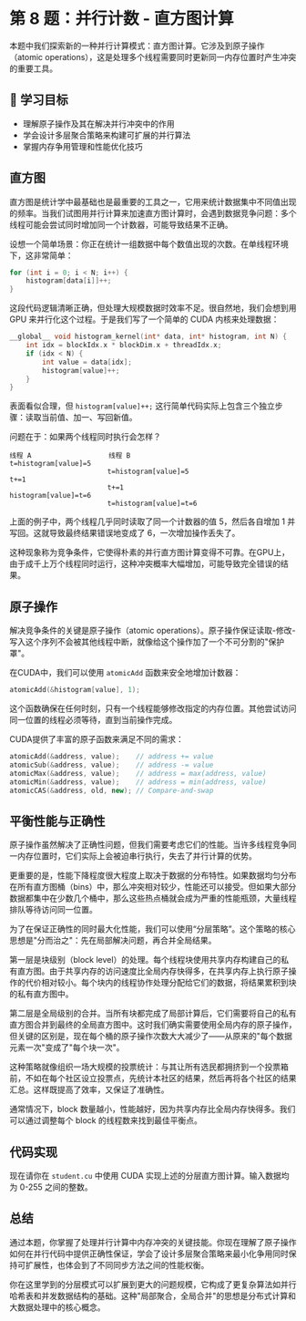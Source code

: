 # 第 8 题：并行计数 - 直方图计算

本题中我们探索新的一种并行计算模式：直方图计算。它涉及到原子操作（atomic operations），这是处理多个线程需要同时更新同一内存位置时产生冲突的重要工具。

## 🎯 学习目标

- 理解原子操作及其在解决并行冲突中的作用
- 学会设计多层聚合策略来构建可扩展的并行算法
- 掌握内存争用管理和性能优化技巧

## 直方图

直方图是统计学中最基础也是最重要的工具之一，它用来统计数据集中不同值出现的频率。当我们试图用并行计算来加速直方图计算时，会遇到数据竞争问题：多个线程可能会尝试同时增加同一个计数器，可能导致结果不正确。

设想一个简单场景：你正在统计一组数据中每个数值出现的次数。在单线程环境下，这非常简单：

```cpp
for (int i = 0; i < N; i++) {
    histogram[data[i]]++;
}
```

这段代码逻辑清晰正确，但处理大规模数据时效率不足。很自然地，我们会想到用 GPU 来并行化这个过程。于是我们写了一个简单的 CUDA 内核来处理数据：

```cpp
__global__ void histogram_kernel(int* data, int* histogram, int N) {
    int idx = blockIdx.x * blockDim.x + threadIdx.x;
    if (idx < N) {
        int value = data[idx];
        histogram[value]++;
    }
}
```

表面看似合理，但 `histogram[value]++;` 这行简单代码实际上包含三个独立步骤：读取当前值、加一、写回新值。

问题在于：如果两个线程同时执行会怎样？

```
线程 A                   线程 B
t=histogram[value]=5
                        t=histogram[value]=5
t+=1
                        t+=1
histogram[value]=t=6
                        t=histogram[value]=t=6
```

上面的例子中，两个线程几乎同时读取了同一个计数器的值 5，然后各自增加 1 并写回。这就导致最终结果错误地变成了 6，一次增加操作丢失了。

这种现象称为竞争条件，它使得朴素的并行直方图计算变得不可靠。在GPU上，由于成千上万个线程同时运行，这种冲突概率大幅增加，可能导致完全错误的结果。

## 原子操作

解决竞争条件的关键是原子操作（atomic operations）。原子操作保证读取-修改-写入这个序列不会被其他线程中断，就像给这个操作加了一个不可分割的"保护罩"。

在CUDA中，我们可以使用 `atomicAdd` 函数来安全地增加计数器：

```cpp
atomicAdd(&histogram[value], 1);
```

这个函数确保在任何时刻，只有一个线程能够修改指定的内存位置。其他尝试访问同一位置的线程必须等待，直到当前操作完成。

CUDA提供了丰富的原子函数来满足不同的需求：

```cpp
atomicAdd(&address, value);    // address += value
atomicSub(&address, value);    // address -= value  
atomicMax(&address, value);    // address = max(address, value)
atomicMin(&address, value);    // address = min(address, value)
atomicCAS(&address, old, new); // Compare-and-swap
```

## 平衡性能与正确性

原子操作虽然解决了正确性问题，但我们需要考虑它们的性能。当许多线程竞争同一内存位置时，它们实际上会被迫串行执行，失去了并行计算的优势。

更重要的是，性能下降程度很大程度上取决于数据的分布特性。如果数据均匀分布在所有直方图桶（bins）中，那么冲突相对较少，性能还可以接受。但如果大部分数据都集中在少数几个桶中，那么这些热点桶就会成为严重的性能瓶颈，大量线程排队等待访问同一位置。

为了在保证正确性的同时最大化性能，我们可以使用“分层策略”。这个策略的核心思想是"分而治之"：先在局部解决问题，再合并全局结果。

第一层是块级别（block level）的处理。每个线程块使用共享内存构建自己的私有直方图。由于共享内存的访问速度比全局内存快得多，在共享内存上执行原子操作的代价相对较小。每个块内的线程协作处理分配给它们的数据，将结果累积到块的私有直方图中。

第二层是全局级别的合并。当所有块都完成了局部计算后，它们需要将自己的私有直方图合并到最终的全局直方图中。这时我们确实需要使用全局内存的原子操作，但关键的区别是，现在每个桶的原子操作次数大大减少了——从原来的"每个数据元素一次"变成了"每个块一次"。

这种策略就像组织一场大规模的投票统计：与其让所有选民都拥挤到一个投票箱前，不如在每个社区设立投票点，先统计本社区的结果，然后再将各个社区的结果汇总。这样既提高了效率，又保证了准确性。

通常情况下，block 数量越小，性能越好，因为共享内存比全局内存快得多。我们可以通过调整每个 block 的线程数来找到最佳平衡点。

## 代码实现

现在请你在 `student.cu` 中使用 CUDA 实现上述的分层直方图计算。输入数据均为 0-255 之间的整数。

## 总结

通过本题，你掌握了处理并行计算中内存冲突的关键技能。你现在理解了原子操作如何在并行代码中提供正确性保证，学会了设计多层聚合策略来最小化争用同时保持可扩展性，也体会到了不同同步方法之间的性能权衡。

你在这里学到的分层模式可以扩展到更大的问题规模，它构成了更复杂算法如并行哈希表和并发数据结构的基础。这种"局部聚合，全局合并"的思想是分布式计算和大数据处理中的核心概念。